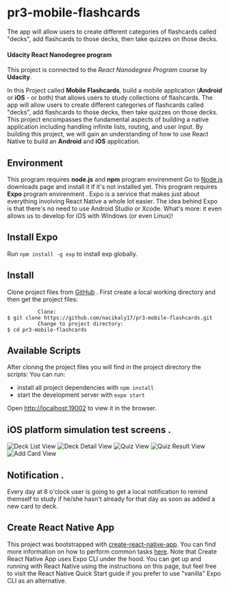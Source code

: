 # pr3-mobile-flashcards
The app will allow users to create different categories of flashcards called "decks", add flashcards to those decks, then take quizzes on those decks.
#### Udacity React Nanodegree program
This project is connected to the _React Nanodegree Program_ course by **Udacity**.

In this Project called  **Mobile Flashcards**, build a mobile application (**Android** or **iOS** - or both) that allows users to study collections of flashcards. The app will allow users to create different categories of flashcards called "decks", add flashcards to those decks, then take quizzes on those decks.
This project encompasses the fundamental aspects of building a native application including handling infinite lists, routing, and user input. By building this project, we will gain an understanding of how to use React Native to build an **Android** and **iOS** application.


## Environment
This program requires **node.js** and **npm** program envirenment
Go to [Node.js](https://nodejs.org/en/download/) downloads page and install it if it's not installed yet.
This program requires **Expo**  program envirenment .
Expo is a service that makes just about everything involving React Native a whole lot easier.
The idea behind Expo is that there's no need to use Android Studio or Xcode. What's more: it even allows us to develop for iOS with Windows (or even Linux)!

## Install Expo
Run `npm install -g exp`  to install exp globally.

## Install
Clone  project files from [GitHub](https://github.com/nacikaly17/pr3-mobile-flashcards.git) .
First create a local working directory and then get the project files:
```
          Clone:
$ git clone https://github.com/nacikaly17/pr3-mobile-flashcards.git
          Change to project directory:
$ cd pr3-mobile-flashcards
```
## Available Scripts

After cloning the project files you will find in the project directory the scripts:  You can run:

* install all project dependencies with `npm install`
* start the development server with `expo start`

Open [http://localhost:19002](http://localhost:19002) to view it in the browser.

## iOS platform simulation test screens .
![Deck List View](images/ios/1-DeckListView.png)
![Deck Detail View](images/ios/2-DeckDetailView.png)
![Quiz View](images/ios/3-QuizView.png)
![Quiz Result View](images/ios/4-QuizResultView.png)
![Add Card View](images/ios/5-AddCardView.png)

## Notification .
Every day at 8 o'clock user is going to get a local notification to remind themself to study if he/she hasn't already for that day as soon as 
added a new card to deck.

## Create React Native App

This project was bootstrapped with [create-react-native-app](https://github.com/facebookincubator/create-react-app). You can find more information on how to perform common tasks [here](https://facebook.github.io/react-native/docs/getting-started.html).
Note that Create React Native App uses Expo CLI under the hood. You can get up and running with React Native using the instructions on this page, but feel free to visit the React Native Quick Start guide if you prefer to use "vanilla" Expo CLI as an alternative.
